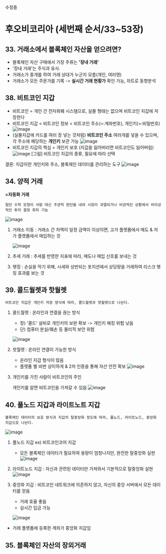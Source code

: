 수정중

# 후오비코리아 (세번째 순서/33~53장)
## 33. 거래소에서 블록체인 자산을 얻으려면?
* 블록체인 자산 구매에서 가장 주류는 **'장내 거래'**
* '장내 거래'는 주식과 유사.
* 거래소가 중개를 하여 거래 상대가 누군지 모름(개인, 여러명)
* 거래소가 모든 주문가를 기록 -> **실시간 거래 현황가** 확인 가능, 차트로 동향분석

## 38. 비트코인 지갑
* 비트코인 = 개인 간 전자화폐 시스템으로, 실물 형태는 없으며 비트코인 지갑에 저장한다
* 비트코인 지갑 < 비트코인 정보 < 비트코인 주소(=:계좌번호), 개인키(=:비밀번호)
![image](https://github.com/5juman/we/assets/169249800/d742b7d5-ef7d-44f3-9ce6-a87e8f88afc6)
* (실물지갑에 카드를 여러 장 넣는 것처럼) **비트코인 주소** 여러개를 넣을 수 있으며, 각 주소에 해당하는 **개인키** 보관 가능
![image](https://github.com/5juman/we/assets/169249800/feb9ec5d-72ff-47af-b5f9-fda062401602)
* 비트코인 지갑의 핵심 = 개인키 보호 (지갑을 잃어버리면 비트코인도 잃어버림)
![image](https://github.com/5juman/we/assets/169249800/28beb8a3-19d8-444b-96d6-98a32a7ad0fc)
  [그림] 비트코인 지갑의 종류, 필요에 따라 선택

결론: 지갑이란 개인키와 주소, 블록체인 데이터를 관리하는 도구
![image](https://github.com/5juman/we/assets/169249800/4722ebd5-117e-401f-ae08-ccc69a6ad6ba)
  
## 34. 양적 거래
**=자동화 거래**

    첨단 수학 모형이 사람 대신 주관적 판단을 내려 시장이 과열되거나 비관적인 상황에서 비이성적인 투자 결정 회피 기능    
  
![image](https://github.com/5juman/we/assets/169249800/8e794ea1-623a-45b0-aa03-d089c8d752a0)

1. 거래소 이동
   : 거래소 간 차액이 일정 금액이 이상이면, 고가 플랫폼에서 매도 & 저가 플랫폼에서 매입하는 것

   ![image](https://github.com/5juman/we/assets/169249800/b353aedc-ce4b-4258-a7f0-ed69b225d107)

2. 추세 거래
   : 추세를 반영한 지표에 따라, 매도나 매입 신호를 보내는 것
   
3. 헷징
  : 손실을 막기 위해, 시세와 상반되는 포지션에서 상당량을 거래하여 리스크 헷징 효과를 보는 것

## 39. 콜드월렛과 핫월렛
  
    비트코인 지갑은 개인키 저장 방식에 따라, 콜드월렛과 핫월렛으로 나뉜다.  
  
1. 콜드월렛
     : 온라인과 연결을 끊는 방식
     * 장) '콜드' 설비로 개인키의 보완 확보 -> 개인키 해킹 위험 낮음
     * 단) 컴퓨터 분실/훼손 등 물리적 보안 위험
       
      ![image](https://github.com/5juman/we/assets/169249800/0fc25f69-4f4b-4d9e-87ba-cde73c086c8b)

2. 핫월렛
     : 온라인 연결이 가능한 방식
     * 온라인 지갑 형식이 많음
     * 플랫폼 별 비번 상이하게 & 2차 인증을 통해 자산 안전 확보
     ![image](https://github.com/5juman/we/assets/169249800/f488d1ec-adb1-46fd-8d04-6787e763a270)

3. 개인키를 가진 사람이 비트코인의 주인

   개인키를 알면 비트코인을 가져갈 수 있음
   ![image](https://github.com/5juman/we/assets/169249800/e7c252a7-0eb3-4cf2-b344-2c2efbad50ea)

## 40. 풀노드 지갑과 라이트노트 지갑

    블록체인 데이터의 보호 방식과 지갑의 탈중앙화 정도에 따라, 풀노드, 라이트노드, 중앙화 지갑으로 나뉜다.
    
![image](https://github.com/5juman/we/assets/169249800/3ff5a352-16eb-452a-af42-a3000b8ad3b1)

1. 풀노드 지갑
   ex) 비트코인코어 지갑
   * 모든 블록체인 데이터가 필요하여 용량이 엄청나지만, 완전한 탈중앙화 실현
   ![image](https://github.com/5juman/we/assets/169249800/3ee3ea58-b21a-4eb1-a876-2a48022304aa)

2. 라이트노드 지갑
   : 자신과 관련된 데이터만 가져와서 기본적으로 탈중앙화 실현
   ![image](https://github.com/5juman/we/assets/169249800/95fffdb6-86ea-4916-8a2c-8745092ec12a)

3. 중앙화 지갑
   : 비트코인 네트워크에 의존하지 않고, 자신의 중앙 서버에서 모든 데이터를 얻음
     - 거래 효율 좋음
     - 실시간 입금 가능
   
   ![image](https://github.com/5juman/we/assets/169249800/02721086-fc3e-48cc-ac55-9fba6e123a35)

* 거래 플랫폼에 등록한 계좌가 중앙화 지갑임

## 35. 블록체인 자산의 장외거래
